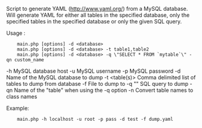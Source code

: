   Script to generate YAML (http://www.yaml.org/) from
  a MySQL database. Will generate YAML for either all
  tables in the specified database, only the specified
  tables in the specified database or only the given
  SQL query.
 
Usage : 

        main.php [options] -d <database>
        main.php [options] -d <database> -t table1,table2
        main.php [options] -d <database> -q \"SELECT * FROM `mytable`\" -qn custom_name
 
  -h <host>       MySQL database host
  -u <user>       MySQL username
  -p <pass>       MySQL password
  -d <database>   Name of the MySQL database to dump
  -t <table(s)>   Comma delimited list of tables to dump from database
  -f <file>       File to dump to
  -q \"<query>\"    SQL query to dump
  -qn <query name>  Name of the \"table\" when using the -q option
  -n              Convert table names to class names

Example:

        main.php -h localhost -u root -p pass -d test -f dump.yaml